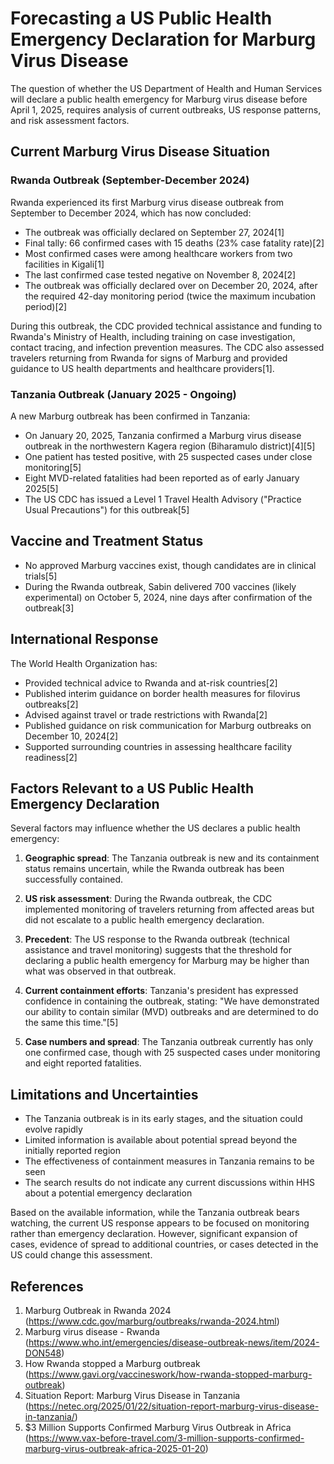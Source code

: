 # Forecasting a US Public Health Emergency Declaration for Marburg Virus Disease

The question of whether the US Department of Health and Human Services will declare a public health emergency for Marburg virus disease before April 1, 2025, requires analysis of current outbreaks, US response patterns, and risk assessment factors.

## Current Marburg Virus Disease Situation

### Rwanda Outbreak (September-December 2024)

Rwanda experienced its first Marburg virus disease outbreak from September to December 2024, which has now concluded:

- The outbreak was officially declared on September 27, 2024[1]
- Final tally: 66 confirmed cases with 15 deaths (23% case fatality rate)[2]
- Most confirmed cases were among healthcare workers from two facilities in Kigali[1]
- The last confirmed case tested negative on November 8, 2024[2]
- The outbreak was officially declared over on December 20, 2024, after the required 42-day monitoring period (twice the maximum incubation period)[2]

During this outbreak, the CDC provided technical assistance and funding to Rwanda's Ministry of Health, including training on case investigation, contact tracing, and infection prevention measures. The CDC also assessed travelers returning from Rwanda for signs of Marburg and provided guidance to US health departments and healthcare providers[1].

### Tanzania Outbreak (January 2025 - Ongoing)

A new Marburg outbreak has been confirmed in Tanzania:

- On January 20, 2025, Tanzania confirmed a Marburg virus disease outbreak in the northwestern Kagera region (Biharamulo district)[4][5]
- One patient has tested positive, with 25 suspected cases under close monitoring[5]
- Eight MVD-related fatalities had been reported as of early January 2025[5]
- The US CDC has issued a Level 1 Travel Health Advisory ("Practice Usual Precautions") for this outbreak[5]

## Vaccine and Treatment Status

- No approved Marburg vaccines exist, though candidates are in clinical trials[5]
- During the Rwanda outbreak, Sabin delivered 700 vaccines (likely experimental) on October 5, 2024, nine days after confirmation of the outbreak[3]

## International Response

The World Health Organization has:
- Provided technical advice to Rwanda and at-risk countries[2]
- Published interim guidance on border health measures for filovirus outbreaks[2]
- Advised against travel or trade restrictions with Rwanda[2]
- Published guidance on risk communication for Marburg outbreaks on December 10, 2024[2]
- Supported surrounding countries in assessing healthcare facility readiness[2]

## Factors Relevant to a US Public Health Emergency Declaration

Several factors may influence whether the US declares a public health emergency:

1. **Geographic spread**: The Tanzania outbreak is new and its containment status remains uncertain, while the Rwanda outbreak has been successfully contained.

2. **US risk assessment**: During the Rwanda outbreak, the CDC implemented monitoring of travelers returning from affected areas but did not escalate to a public health emergency declaration.

3. **Precedent**: The US response to the Rwanda outbreak (technical assistance and travel monitoring) suggests that the threshold for declaring a public health emergency for Marburg may be higher than what was observed in that outbreak.

4. **Current containment efforts**: Tanzania's president has expressed confidence in containing the outbreak, stating: "We have demonstrated our ability to contain similar (MVD) outbreaks and are determined to do the same this time."[5]

5. **Case numbers and spread**: The Tanzania outbreak currently has only one confirmed case, though with 25 suspected cases under monitoring and eight reported fatalities.

## Limitations and Uncertainties

- The Tanzania outbreak is in its early stages, and the situation could evolve rapidly
- Limited information is available about potential spread beyond the initially reported region
- The effectiveness of containment measures in Tanzania remains to be seen
- The search results do not indicate any current discussions within HHS about a potential emergency declaration

Based on the available information, while the Tanzania outbreak bears watching, the current US response appears to be focused on monitoring rather than emergency declaration. However, significant expansion of cases, evidence of spread to additional countries, or cases detected in the US could change this assessment.

## References

1. Marburg Outbreak in Rwanda 2024 (https://www.cdc.gov/marburg/outbreaks/rwanda-2024.html)
2. Marburg virus disease - Rwanda (https://www.who.int/emergencies/disease-outbreak-news/item/2024-DON548)
3. How Rwanda stopped a Marburg outbreak (https://www.gavi.org/vaccineswork/how-rwanda-stopped-marburg-outbreak)
4. Situation Report: Marburg Virus Disease in Tanzania (https://netec.org/2025/01/22/situation-report-marburg-virus-disease-in-tanzania/)
5. $3 Million Supports Confirmed Marburg Virus Outbreak in Africa (https://www.vax-before-travel.com/3-million-supports-confirmed-marburg-virus-outbreak-africa-2025-01-20)
